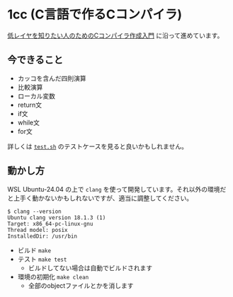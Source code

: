 # 1cc (C言語で作るCコンパイラ)

[低レイヤを知りたい人のためのCコンパイラ作成入門](https://www.sigbus.info/compilerbook) に沿って進めています。

## 今できること

- カッコを含んだ四則演算
- 比較演算
- ローカル変数
- return文
- if文
- while文
- for文

詳しくは [`test.sh`](./test.sh) のテストケースを見ると良いかもしれません。

## 動かし方

WSL Ubuntu-24.04 の上で `clang` を使って開発しています。それ以外の環境だと上手く動かないかもしれないですが、適当に調整してください。

```
$ clang --version
Ubuntu clang version 18.1.3 (1)
Target: x86_64-pc-linux-gnu
Thread model: posix
InstalledDir: /usr/bin
```

- ビルド `make`
- テスト `make test`
  - ビルドしてない場合は自動でビルドされます
- 環境の初期化 `make clean`
  - 全部のobjectファイルとかを消します